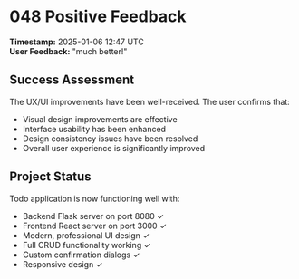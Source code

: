 # 048 Positive Feedback

**Timestamp:** 2025-01-06 12:47 UTC  
**User Feedback:** "much better!"

## Success Assessment
The UX/UI improvements have been well-received. The user confirms that:
- Visual design improvements are effective
- Interface usability has been enhanced
- Design consistency issues have been resolved
- Overall user experience is significantly improved

## Project Status
Todo application is now functioning well with:
- Backend Flask server on port 8080 ✓
- Frontend React server on port 3000 ✓ 
- Modern, professional UI design ✓
- Full CRUD functionality working ✓
- Custom confirmation dialogs ✓
- Responsive design ✓